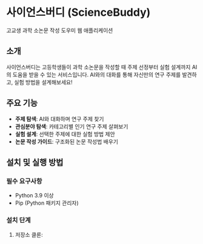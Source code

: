 # 사이언스버디 (ScienceBuddy)

고교생 과학 소논문 작성 도우미 웹 애플리케이션

## 소개

사이언스버디는 고등학생들이 과학 소논문을 작성할 때 주제 선정부터 실험 설계까지 AI의 도움을 받을 수 있는 서비스입니다. AI와의 대화를 통해 자신만의 연구 주제를 발견하고, 실험 방법을 설계해보세요!

## 주요 기능

- **주제 탐색**: AI와 대화하며 연구 주제 찾기
- **관심분야 탐색**: 카테고리별 인기 연구 주제 살펴보기
- **실험 설계**: 선택한 주제에 대한 실험 방법 제안
- **논문 작성 가이드**: 구조화된 논문 작성법 배우기

## 설치 및 실행 방법

### 필수 요구사항

- Python 3.9 이상
- Pip (Python 패키지 관리자)

### 설치 단계

1. 저장소 클론:
